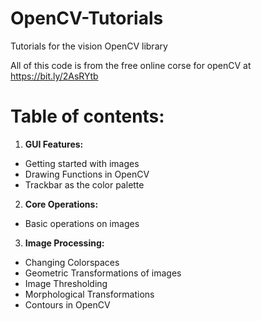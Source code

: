 # OpenCV-Tutorials
Tutorials for the vision OpenCV library

All of this code is from the free online corse for openCV at https://bit.ly/2AsRYtb

# Table of contents:

1. **GUI Features:**
* Getting started with images
* Drawing Functions in OpenCV
* Trackbar as the color palette
2. **Core Operations:**
* Basic operations on images
3. **Image Processing:**
* Changing Colorspaces
* Geometric Transformations of images
* Image Thresholding
* Morphological Transformations
* Contours in OpenCV
